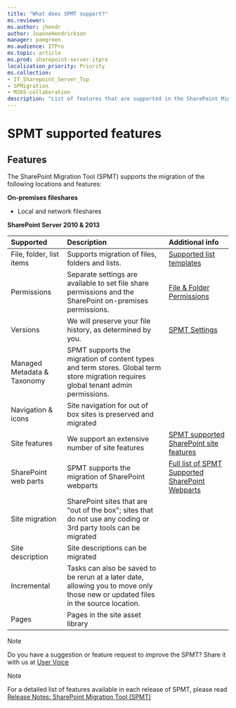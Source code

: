 ```yaml
---
title: "What does SPMT support?"
ms.reviewer: 
ms.author: jhendr
author: JoanneHendrickson
manager: pamgreen
ms.audience: ITPro
ms.topic: article
ms.prod: sharepoint-server-itpro
localization_priority: Priority
ms.collection: 
- IT_Sharepoint_Server_Top
- SPMigration
- M365-collaboration
description: "List of features that are supported in the SharePoint Migration Tool (SPMT)"
---
```


# SPMT supported features


## Features
The SharePoint Migration Tool (SPMT) supports the migration of the following locations and features:

**On-premises fileshares**
- Local and network fileshares

**SharePoint Server 2010 & 2013**

|**Supported**|**Description**|**Additional info**|
|:-----|:-----|:-----|
|File, folder, list items|Supports migration of files, folders and lists.|[Supported list templates](sharepoint-migration-supported-list-templates.md)|
|Permissions|Separate settings are available to set file share permissions and the SharePoint on-premises permissions. |[File & Folder Permissions](understanding-permissions-when-migrating.md)|
|Versions|We will preserve your file history, as determined by you.|[SPMT Settings](spmt-settings.md)|
|Managed Metadata & Taxonomy|SPMT supports the migration of content types and term stores. Global term store migration requires global tenant admin permissions.||
|Navigation & icons|Site navigation for out of box sites is preserved and migrated||
|Site features|We support an extensive number of site features|[SPMT supported SharePoint site features](spmt-supported-site-features.md)|
|SharePoint web parts|SPMT supports the migration of SharePoint webparts| [Full list of SPMT Supported SharePoint Webparts](spmt-supported-webparts.md)|
|Site migration|SharePoint sites that are "out of the box"; sites that do not use any coding or 3rd party tools can be migrated||
|Site description|Site descriptions can be migrated||
|Incremental|Tasks can also be saved to be rerun at a later date, allowing you to move only those new or updated files in the source location.||
|Pages|Pages in the site asset library||


> [!Note]
> Do you have a suggestion or feature request to improve the SPMT? Share it with us at [User Voice](https://sharepoint.uservoice.com/forums/282887-sharepoint-hybrid-or-migration-to-office365)

> [!Note]
> For a detailed list of features available in each release of SPMT, please read [Release Notes: SharePoint Migration Tool (SPMT)](new-and-improved-features-in-the-sharepoint-migration-tool.md)
